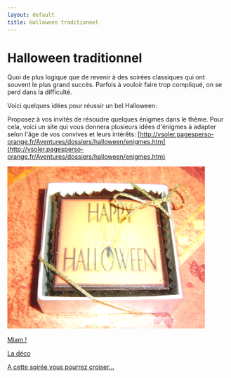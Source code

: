```yaml
---
layout: default
title: Halloween traditionnel
---
```


# Halloween traditionnel

Quoi de plus logique que de revenir à des soirées classiques qui ont souvent le plus grand succès. Parfois à vouloir faire trop compliqué, on se perd dans la difficulté.

Voici quelques idées pour réussir un bel Halloween:

Proposez à vos invités de résoudre quelques énigmes dans le thème. Pour cela, voici un site qui vous donnera plusieurs idées d'énigmes à adapter selon l'âge de vos convives et leurs intérêts: [http://vsoler.pagesperso-orange.fr/Aventures/dossiers/halloween/enigmes.htm](http://vsoler.pagesperso-orange.fr/Aventures/dossiers/halloween/enigmes.htm)

![confiserie](/assets/images/pages/confiserie.png)

[Miam !](/pages/halloween_traditionnel/miam.html)

[La déco](/pages/halloween_traditionnel/deco.html)

[A cette soirée vous pourrez croiser...](/pages/halloween_traditionnel/deguisements.html)
